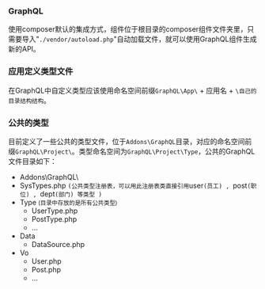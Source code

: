 ### GraphQL 
使用composer默认的集成方式，组件位于根目录的composer组件文件夹里，只需要导入"`./vendor/autoload.php`"自动加载文件，就可以使用GraphQL组件生成新的API。

### 应用定义类型文件
在GraphQL中自定义类型应该使用命名空间前缀`GraphQL\App\` + 应用名 + `\自己的目录结构结构`。

### 公共的类型
目前定义了一些公共的类型文件，位于`Addons\GraphQL`目录，对应的命名空间前缀`GraphQL\Project\`。类型命名空间为`GraphQL\Project\Type`，公共的GraphQL文件目录如下：

* Addons\GraphQL\
 * SysTypes.php `(公共类型注册表，可以用此注册表类直接引用`user`(员工) , `post`(职位) , `dept`(部门) 等类型 )`
 * Type <small>(目录中存放的是所有公共类型)</small>
     * UserType.php
     * PostType.php
     * …
 * Data
     * DataSource.php
 * Vo
     * User.php
     * Post.php
     * …

